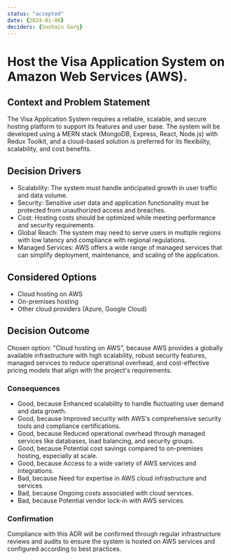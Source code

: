 ```yaml
---
status: "accepted"
date: {2024-01-06}
deciders: {Sushain Garg}
---
```

# Host the Visa Application System on Amazon Web Services (AWS).

## Context and Problem Statement

The Visa Application System requires a reliable, scalable, and secure hosting platform to support its features and user base. The system will be developed using a MERN stack (MongoDB, Express, React, Node.js) with Redux Toolkit, and a cloud-based solution is preferred for its flexibility, scalability, and cost benefits.

## Decision Drivers

* Scalability: The system must handle anticipated growth in user traffic and data volume.
* Security: Sensitive user data and application functionality must be protected from unauthorized access and breaches.
* Cost: Hosting costs should be optimized while meeting performance and security requirements.
* Global Reach: The system may need to serve users in multiple regions with low latency and compliance with regional regulations.
* Managed Services: AWS offers a wide range of managed services that can simplify deployment, maintenance, and scaling of the application.


## Considered Options

* Cloud hosting on AWS
* On-premises hosting
* Other cloud providers (Azure, Google Cloud)

## Decision Outcome

Chosen option: "Cloud hosting on AWS", because
AWS provides a globally available infrastructure with high scalability, robust security features, managed services to reduce operational overhead, and cost-effective pricing models that align with the project's requirements.

### Consequences

* Good, because Enhanced scalability to handle fluctuating user demand and data growth.
* Good, because Improved security with AWS's comprehensive security tools and compliance certifications.
* Good, because Reduced operational overhead through managed services like databases, load balancing, and security groups.
* Good, because Potential cost savings compared to on-premises hosting, especially at scale.
* Good, because Access to a wide variety of AWS services and integrations.
* Bad, because Need for expertise in AWS cloud infrastructure and services
* Bad, because Ongoing costs associated with cloud services.
* Bad, because Potential vendor lock-in with AWS services.


### Confirmation

Compliance with this ADR will be confirmed through regular infrastructure reviews and audits to ensure the system is hosted on AWS services and configured according to best practices.

